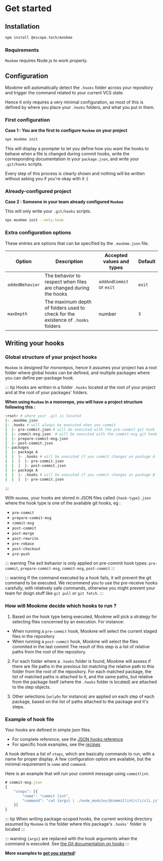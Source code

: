 # Get started

## Installation

```bash
npm install @escape.tech/mookme
```

### Requirements

`Mookme` requires Node.js to work properly.

## Configuration

Mookme will automatically detect the `.hooks` folder across your repository and trigger the command related to your current VCS state.

Hence it only requires a very minimal configuration, as most of this is defined by where you place your `.hooks` folders, and what you put in them.

### First configuration

**Case 1 : You are the first to configure `Mookme` on your project**

```bash
npx mookme init
```

This will display a prompter to let you define how you want the hooks to behave when a file is changed during commit hooks, write the corresponding documentation in your `package.json`, and write your `.git/hooks` scripts.

Every step of this process is clearly shown and nothing will be written without asking you if you're okay with it :)

### Already-configured project

**Case 2 : Someone in your team already configured `Mookme`**

This will only write your `.git/hooks` scripts.

```bash
npx mookme init --only-hook
```

### Extra configuration options

These entries are options that can be specified by the `.mookme.json` file.

| Option        | Description           | Accepted values and types | Default |
| ------------- | --------------------- | ------------------------- | ------- |
| `addedBehavior` | The behavior to respect when files are changed during the hooks | `addAndCommit` or `exit` | `exit` |
| `maxDepth`      | The maximum depth of folders used to check for the existence of `.hooks` folders | number | `3` |

## Writing your hooks

### Global structure of your project hooks

`Mookme` is designed for monorepos, hence it assumes your project has a root folder where global hooks can be defined,
and multiple packages where you can define per-package hook.

::: tip
Hooks are written in a folder `.hooks` located at the root of your project and at the root of your packages' folders.

**When using `Mookme` in a monorepo, you will have a project structure following this :**

```bash
<root> # where your .git is located
|- .mookme.json
|- .hooks # will always be executed when you commit
|  |- pre-commit.json # will be executed with the pre-commit git hook
|  |- commit-msg.json  # will be executed with the commit-msg git hook
|  |- prepare-commit-msg.json
|  |- post-commit.json
|- packages
|  |- package A
|  |  |- .hooks # will be executed if you commit changes on package A
|  |  |  |- pre-commit.json 
|  |  |  |- post-commit.json
|  |- package A
|  |  |- .hooks # will be executed if you commit changes on package B
|  |  |  |- pre-commit.json
```

:::

With `mookme`, your hooks are stored in JSON files called `{hook-type}.json` where the hook type is one of the
available git hooks, eg :

- `pre-commit`
- `prepare-commit-msg`
- `commit-msg`
- `post-commit`
- `post-merge`
- `post-rewrite`
- `pre-rebase`
- `post-checkout`
- `pre-push`

::: warning
The exit behavior is only applied on pre-commit hook types: `pre-commit`, `prepare-commit-msg`, `commit-msg`, `post-commit`
:::

::: warning
If the command executed by a hook fails, it will prevent the git command to be executed. We recommend you to use the pre-receive hooks carefully, with relatively safe commands, otherwise you might prevent your team for doign stuff like `git pull` or `git fetch`.
:::

### How will Mookme decide which hooks to run ?

1. Based on the hook type being executed, Mookme will pick a strategy for selecting files concerned by an execution. For instance:

- When running a `pre-commit` hook, Mookme will select the current staged files in the repository
- When running a `post-commit` hook, Mookme will select the files commited in the last commit
The result of this step is a list of relative paths from the root of the repository.

<!-- markdownlint-disable MD001 MD029 -->
2. For each folder where a `.hooks` folder is found, Mookme will assess if there are file paths in the previous list matching the relative path to this folder from the root of the repository. For each matched package, the list of matched paths is attached to it, and the same paths, but relative from the package itself (where the `.hooks` folder is located) are attached to the step objects.

<!-- markdownlint-disable MD001 MD029 -->
3. Other selections (`onlyOn` for instance) are applied on each step of each package, based on the list of paths attached to the package and it's steps.

### Example of hook file

Your hooks are defined in simple json files.

- For complete reference, see the [JSON hooks reference](/references/#hook-files)
- For specific hook examples, see the [recipes](/examples)

A hook defines a list of `steps`, which are basically commands to run, with a name for proper display. A few
configuration option are available, but the minimal requirement is `name` and `command`.

Here is an example that will run your commit message using `commitlint`.

```js
# commit-msg.json
{
    "steps": [{
        "name": "commit lint",
        "command": "cat {args} | ./node_modules/@commitlint/cli/cli.js"
    }]
}
```

::: tip
When writing package-scoped hooks, the current working directory assumed by `Mookme` is the folder where this
package's `.hooks'` folder is located
:::

::: warning
`{args}` are replaced with the hook arguments when the command is executed. See [the  Git documentation on hooks](https://git-scm.com/book/en/v2/Customizing-Git-Git-Hooks)
:::

**More examples to [get you started](./docs/hooks-examples/index.md)**!

